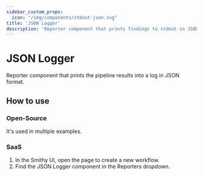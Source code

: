 ```yaml
---
sidebar_custom_props:
  icon: "/img/components/stdout-json.svg"
title: 'JSON Logger'
description: 'Reporter component that prints findings to stdout in JSON format.'
---
```


# JSON Logger

Reporter component that prints the pipeline results into a log in JSON format.

## How to use

### Open-Source

It's used in multiple examples.

### SaaS

1. In the Smithy UI, open the page to create a new workflow.
2. Find the JSON Logger component in the Reporters dropdown.
